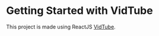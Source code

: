 # Getting Started with VidTube

This project is made using ReactJS [VidTube](https://vid-tube.netlify.app).
